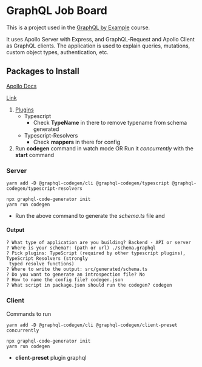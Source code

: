 # GraphQL Job Board

This is a project used in the [GraphQL by Example](https://www.udemy.com/course/graphql-by-example/?referralCode=7ACEB04674F000BAC061) course.

It uses Apollo Server with Express, and GraphQL-Request and Apollo Client as GraphQL clients. The application is used to explain queries, mutations, custom object types, authentication, etc.

## Packages to Install
[Apollo Docs](https://www.apollographql.com/docs/)

[Link](https://www.apollographql.com/docs/apollo-server/workflow/generate-types/)

1. [Plugins](https://the-guild.dev/graphql/codegen/plugins)
   - Typescript
     - Check **TypeName** in there to remove typename from schema generated
   - Typescript-Resolvers
     - Check **mappers** in there for config
2. Run **codegen** command in watch mode OR Run it *concurrently* with the **start** command

### Server

```
yarn add -D @graphql-codegen/cli @graphql-codegen/typescript @graphql-codegen/typescript-resolvers
```

```
npx graphql-code-generator init
yarn run codegen
```
- Run the above command to generate the *schema.ts* file and 

#### Output
```
? What type of application are you building? Backend - API or server
? Where is your schema?: (path or url) ./schema.graphql
? Pick plugins: TypeScript (required by other typescript plugins), TypeScript Resolvers (strongly
 typed resolve functions)
? Where to write the output: src/generated/schema.ts
? Do you want to generate an introspection file? No
? How to name the config file? codegen.json
? What script in package.json should run the codegen? codegen
```

### Client

Commands to run

```
yarn add -D @graphql-codegen/cli @graphql-codegen/client-preset concurrently
```

```
npx graphql-code-generator init
yarn run codegen
```
- **client-preset** plugin graphql